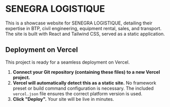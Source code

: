 
# SENEGRA LOGISTIQUE

This is a showcase website for SENEGRA LOGISTIQUE, detailing their expertise in BTP, civil engineering, equipment rental, sales, and transport. The site is built with React and Tailwind CSS, served as a static application.

## Deployment on Vercel

This project is ready for a seamless deployment on Vercel.

1.  **Connect your Git repository (containing these files) to a new Vercel project.**
2.  **Vercel will automatically detect this as a static site.** No framework preset or build command configuration is necessary. The included `vercel.json` file ensures the correct platform version is used.
3.  **Click "Deploy".** Your site will be live in minutes.

